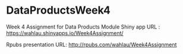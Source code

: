 # DataProductsWeek4
Week 4 Assignment for Data Products Module
Shiny app URL : https://wahlau.shinyapps.io/Week4Assignment/

Rpubs presentation URL: http://rpubs.com/wahlau/Week4Assignment
      
